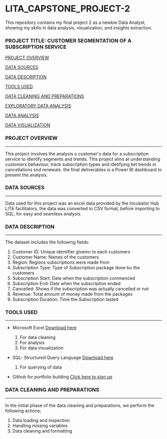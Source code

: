 # LITA_CAPSTONE_PROJECT-2
This repository contains my final project 2 as a newbie Data Analyst, showing my skills in data analysis, visualization, and insights extraction.


### PROJECT TITLE: CUSTOMER SEGMENTATION OF A SUBSCRIPTION SERVICE

[PROJECT OVERVIEW](#project-overview)

[DATA SOURCES](#data-sources)

[DATA DESCRIPTION](#data-description)

[TOOLS USED](#tools-used)

[DATA CLEANING AND PREPARATIONS](#data-cleaning-and-preparations)

[EXPLORATORY DATA ANALYSIS](#exploratory-data-analysis)

[DATA ANALYSIS](#data-analysis)

[DATA VISUALIZATION](#data-visualization)


### PROJECT OVERVIEW
---
This project involves the analysis o customer's data for a subscription service to identify segments and trends. This project aims at understanding customers behaviour, track subscription types and idetifying ket trends in cancellations snd renewals. the final deliverables is a Power BI dashboard to present the analysis.
 
### DATA SOURCES
---
Data used for this project was an excel data provided by the Incubator Hub LITA facilitators, the data was converted to CSV format, before importing to SQL, for easy and seamless analysis. 

### DATA DESCRIPTION
---
The dataset includes the following fields:
1. Customer ID: Unique identifier givemn to each customers
2. Customer Name: Names of the customers
3. Region: Regions subscriptions were made from
4. Subscription Type: Type of Subscription package done bu the customers
5. Subscription Start: Date when the subscription commenced
6. Subscription End: Date when the subscription ended
7. Cancelled: Shows if the subscription was actually cancelled or not
8. Revenue: Total amount of money made from the packages
9. Subscription Duration: Time the Subscription lasted
    
### TOOLS USED
---
- Microsoft Excel [Download here](https://www.microsoft.com)
  1. For data cleaning
  2. For analysis
  3. For data visualization
     
- SQL- Structured Query Language [Download here](https://www.microsoft.com/en-us/sql-server/sql-server-downloads?msockid=2b7beaf97efb6b170d9dfff87f1b6a9f)
  1. For querying of data
     
- Github for portfolio building [Click here to sign up](https://github.com/)

### DATA CLEANING AND PREPARATIONS
---
In the initial phase of the data cleaning and preparations, we perform the following actions;
1. Data loading and inspection
2. Handling missing variables
3. Data cleaning and formatting

